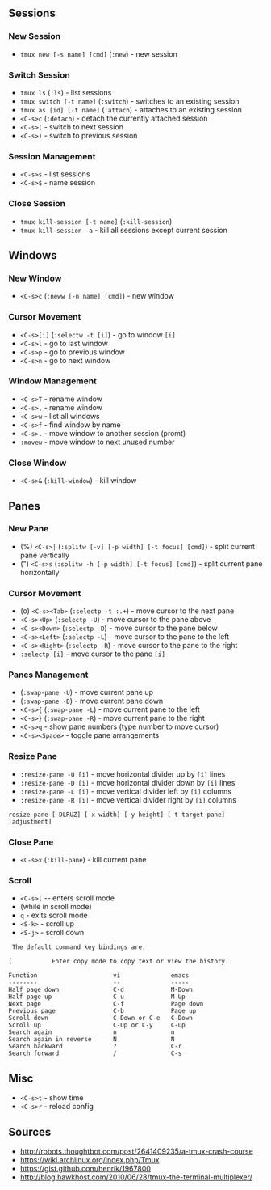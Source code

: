 ## Sessions

### New Session

* `tmux new [-s name] [cmd]` (`:new`) - new session

### Switch Session

* `tmux ls` (`:ls`) - list sessions
* `tmux switch [-t name]` (`:switch`) - switches to an existing session
* `tmux as [id] [-t name]` (`:attach`) - attaches to an existing session
* `<C-s>c` (`:detach`) - detach the currently attached session
* `<C-s>(` - switch to next session
* `<C-s>)` - switch to previous session

### Session Management

* `<C-s>s` - list sessions
* `<C-s>$` - name session

### Close Session

* `tmux kill-session [-t name]` (`:kill-session`)
* `tmux kill-session -a` - kill all sessions except current session

## Windows

### New Window

* `<C-s>c` (`:neww [-n name] [cmd]`) - new window

### Cursor Movement

* `<C-s>[i]` (`:selectw -t [i]`) - go to window `[i]`
* `<C-s>l` - go to last window
* `<C-s>p` - go to previous window
* `<C-s>n` - go to next window

### Window Management

* `<C-s>T` - rename window
* `<C-s>,` - rename window
* `<C-s>w` - list all windows
* `<C-s>f` - find window by name
* `<C-s>.` - move window to another session (promt)
* `:movew` - move window to next unused number

### Close Window

* `<C-s>&` (`:kill-window`) - kill window

## Panes

### New Pane

* (%) `<C-s>|` (`:splitw [-v] [-p width] [-t focus] [cmd]`) - split current pane vertically
* (") `<C-s>s` (`:splitw -h [-p width] [-t focus] [cmd]`) - split current pane horizontally

### Cursor Movement

* (o) `<C-s><Tab>` (`:selectp -t :.+`) - move cursor to the next pane
* `<C-s><Up>` (`:selectp -U`) - move cursor to the pane above
* `<C-s><Down>` (`:selectp -D`) - move cursor to the pane below
* `<C-s><Left>` (`:selectp -L`) - move cursor to the pane to the left
* `<C-s><Right>` (`:selectp -R`) - move cursor to the pane to the right
* `:selectp [i]` - move cursor to the pane `[i]`

### Panes Management

* (`:swap-pane -U`) - move current pane up
* (`:swap-pane -D`) - move current pane down
* `<C-s>{` (`:swap-pane -L`) - move current pane to the left
* `<C-s>}` (`:swap-pane -R`) - move current pane to the right
* `<C-s>q` - show pane numbers (type number to move cursor)
* `<C-s><Space>` - toggle pane arrangements

### Resize Pane

* `:resize-pane -U [i]` - move horizontal divider up by `[i]` lines
* `:resize-pane -D [i]` - move horizontal divider down by `[i]` lines
* `:resize-pane -L [i]` - move vertical divider left by `[i]` columns
* `:resize-pane -R [i]` - move vertical divider right by `[i]` columns

`resize-pane [-DLRUZ] [-x width] [-y height] [-t target-pane] [adjustment]`

### Close Pane

* `<C-s>x` (`:kill-pane`) - kill current pane

### Scroll

* `<C-s>[` -- enters scroll mode
* (while in scroll mode) 
* `q` - exits scroll mode
* `<S-k>` - scroll up
* `<S-j>` - scroll down

```
 The default command key bindings are:

[           Enter copy mode to copy text or view the history.

Function                     vi              emacs
--------                     --              -----
Half page down               C-d             M-Down
Half page up                 C-u             M-Up
Next page                    C-f             Page down
Previous page                C-b             Page up
Scroll down                  C-Down or C-e   C-Down
Scroll up                    C-Up or C-y     C-Up
Search again                 n               n
Search again in reverse      N               N
Search backward              ?               C-r
Search forward               /               C-s

```

## Misc

* `<C-s>t` - show time
* `<C-s>r` - reload config

## Sources

* http://robots.thoughtbot.com/post/2641409235/a-tmux-crash-course
* https://wiki.archlinux.org/index.php/Tmux
* https://gist.github.com/henrik/1967800
* http://blog.hawkhost.com/2010/06/28/tmux-the-terminal-multiplexer/
